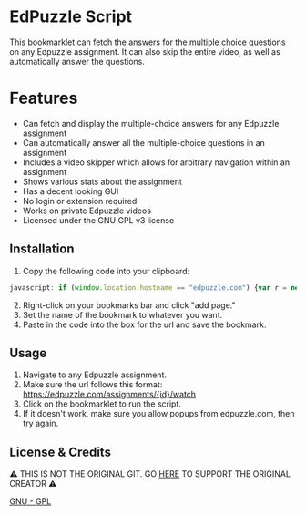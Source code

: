 # EdPuzzle Script

This bookmarklet can fetch the answers for the multiple choice questions on any Edpuzzle assignment. It can also skip the entire video, as well as automatically answer the questions.

# Features
- Can fetch and display the multiple-choice answers for any Edpuzzle assignment
- Can automatically answer all the multiple-choice questions in an assignment
- Includes a video skipper which allows for arbitrary navigation within an assignment
- Shows various stats about the assignment
- Has a decent looking GUI
- No login or extension required
- Works on private Edpuzzle videos
- Licensed under the GNU GPL v3 license

## Installation
1. Copy the following code into your clipboard:
```javascript
javascript: if (window.location.hostname == "edpuzzle.com") {var r = new XMLHttpRequest(); r.open("GET", "https://cdn.jsdelivr.net/gh/ading2210/edpuzzle-answers@latest/script.js", true); r.addEventListener("load", function(){eval(this.responseText);}); r.send();} else {alert("Please run this on https://edpuzzle.com/assignments/[assignment_id]/watch")}
```
2. Right-click on your bookmarks bar and click "add page."
3. Set the name of the bookmark to whatever you want.
4. Paste in the code into the box for the url and save the bookmark.

## Usage
1. Navigate to any Edpuzzle assignment.
2. Make sure the url follows this format: https://edpuzzle.com/assignments/{id}/watch
3. Click on the bookmarklet to run the script.
4. If it doesn't work, make sure you allow popups from edpuzzle.com, then try again.

## License & Credits
⚠ THIS IS NOT THE ORIGINAL GIT. GO [HERE](https://github.com/ading2210/edpuzzle-answers) TO SUPPORT THE ORIGINAL CREATOR ⚠

[GNU - GPL](https://choosealicense.com/licenses/gpl-3.0/)
